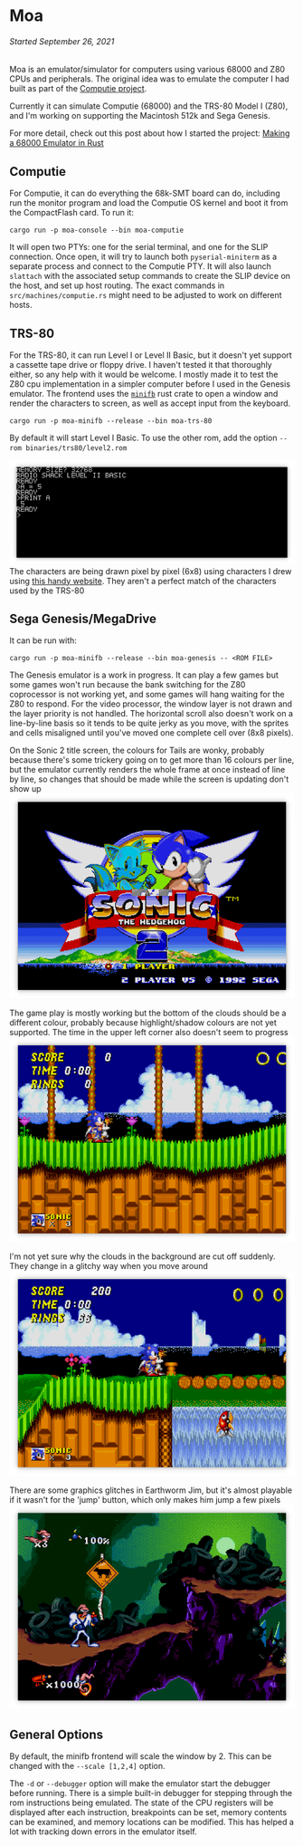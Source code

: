 
Moa
===

###### *Started September 26, 2021*

Moa is an emulator/simulator for computers using various 68000 and Z80 CPUs and
peripherals.  The original idea was to emulate the computer I had built as part
of the [Computie project](https://jabberwocky.ca/projects/computie/).

Currently it can simulate Computie (68000) and the TRS-80 Model I (Z80), and I'm
working on supporting the Macintosh 512k and Sega Genesis.

For more detail, check out this post about how I started the project:
[Making a 68000 Emulator in Rust](https://jabberwocky.ca/posts/2021-11-making_an_emulator.html)


Computie
--------

For Computie, it can do everything the 68k-SMT board can do, including run the
monitor program and load the Computie OS kernel and boot it from the
CompactFlash card.  To run it:
```
cargo run -p moa-console --bin moa-computie
```
It will open two PTYs: one for the serial terminal, and one for the SLIP
connection.  Once open, it will try to launch both `pyserial-miniterm` as a
separate process and connect to the Computie PTY.  It will also launch
`slattach` with the associated setup commands to create the SLIP device on the
host, and set up host routing.  The exact commands in
`src/machines/computie.rs` might need to be adjusted to work on different
hosts.

TRS-80
------

For the TRS-80, it can run Level I or Level II Basic, but it doesn't yet
support a cassette tape drive or floppy drive.  I haven't tested it that
thoroughly either, so any help with it would be welcome.  I mostly made it to
test the Z80 cpu implementation in a simpler computer before I used in the
Genesis emulator.  The frontend uses the
[`minifb`](https://github.com/emoon/rust_minifb) rust crate to open a window
and render the characters to screen, as well as accept input from the keyboard.
```
cargo run -p moa-minifb --release --bin moa-trs-80
```
By default it will start Level I Basic.  To use the other rom, add the option
`--rom binaries/trs80/level2.rom`

![alt text](images/trs-80-level-ii-basic.png)
The characters are being drawn pixel by pixel (6x8) using characters I drew
using [this handy website](https://maxpromer.github.io/LCD-Character-Creator/).
They aren't a perfect match of the characters used by the TRS-80

Sega Genesis/MegaDrive
----------------------

It can be run with:
```
cargo run -p moa-minifb --release --bin moa-genesis -- <ROM FILE>
```

The Genesis emulator is a work in progress.  It can play a few games but some
games won't run because the bank switching for the Z80 coprocessor is not
working yet, and some games will hang waiting for the Z80 to respond.  For the
video processor, the window layer is not drawn and the layer priority is not
handled.  The horizontal scroll also doesn't work on a line-by-line basis so it
tends to be quite jerky as you move, with the sprites and cells misaligned
until you've moved one complete cell over (8x8 pixels).

On the Sonic 2 title screen, the colours for Tails are wonky, probably because
there's some trickery going on to get more than 16 colours per line, but the
emulator currently renders the whole frame at once instead of line by line, so
changes that should be made while the screen is updating don't show up
![alt text](images/sega-genesis-sonic2-title.png)

The game play is mostly working but the bottom of the clouds should be a
different colour, probably because highlight/shadow colours are not yet
supported.  The time in the upper left corner also doesn't seem to progress
![alt text](images/sega-genesis-sonic2-start.png)

I'm not yet sure why the clouds in the background are cut off suddenly.  They
change in a glitchy way when you move around
![alt text](images/sega-genesis-sonic2-bridge.png)

There are some graphics glitches in Earthworm Jim, but it's almost playable if it
wasn't for the 'jump' button, which only makes him jump a few pixels
![alt text](images/sega-genesis-earthworm-jim.png)


General Options
---------------

By default, the minifb frontend will scale the window by 2.  This can be
changed with the `--scale [1,2,4]` option.

The `-d` or `--debugger` option will make the emulator start the debugger
before running.  There is a simple built-in debugger for stepping through
the rom instructions being emulated.  The state of the CPU registers will
be displayed after each instruction, breakpoints can be set, memory contents
can be examined, and memory locations can be modified.  This has helped a lot
with tracking down errors in the emulator itself.

